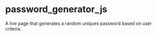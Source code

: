 # password_generator_js
A live page that generates a random uniques password based on user criteria.
